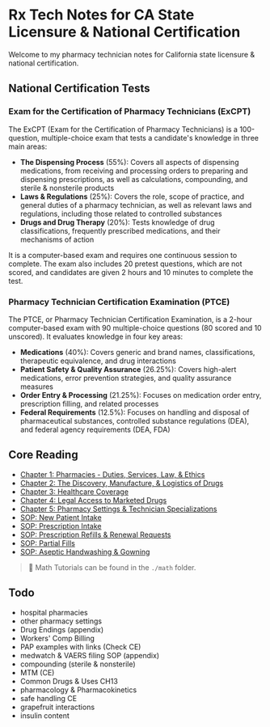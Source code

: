 # Rx Tech Notes for CA State Licensure & National Certification

Welcome to my pharmacy technician notes for California state licensure & national certification.

## National Certification Tests

### Exam for the Certification of Pharmacy Technicians (ExCPT)

The ExCPT (Exam for the Certification of Pharmacy Technicians) is a 100-question, multiple-choice exam that tests a candidate's knowledge in three main areas:

- **The Dispensing Process** (55%): Covers all aspects of dispensing medications, from receiving and processing orders to preparing and dispensing prescriptions, as well as calculations, compounding, and sterile & nonsterile products
- **Laws & Regulations** (25%): Covers the role, scope of practice, and general duties of a pharmacy technician, as well as relevant laws and regulations, including those related to controlled substances
- **Drugs and Drug Therapy** (20%): Tests knowledge of drug classifications, frequently prescribed medications, and their mechanisms of action

It is a computer-based exam and requires one continuous session to complete. The exam also includes 20 pretest questions, which are not scored, and candidates are given 2 hours and 10 minutes to complete the test.

### Pharmacy Technician Certification Examination (PTCE)

The PTCE, or Pharmacy Technician Certification Examination, is a 2-hour computer-based exam with 90 multiple-choice questions (80 scored and 10 unscored). It evaluates knowledge in four key areas:

- **Medications** (40%): Covers generic and brand names, classifications, therapeutic equivalence, and drug interactions
- **Patient Safety & Quality Assurance** (26.25%): Covers high-alert medications, error prevention strategies, and quality assurance measures
- **Order Entry & Processing** (21.25%): Focuses on medication order entry, prescription filling, and related processes
- **Federal Requirements** (12.5%): Focuses on handling and disposal of pharmaceutical substances, controlled substance regulations (DEA), and federal agency requirements (DEA, FDA)

## Core Reading

- [Chapter 1: Pharmacies - Duties, Services, Law, & Ethics](./1_duties_services_law.md)
- [Chapter 2: The Discovery, Manufacture, & Logistics of Drugs](./2_discovery_manufacture_logistics.md)
- [Chapter 3: Healthcare Coverage](./3_healthcare_coverage.md)
- [Chapter 4: Legal Access to Marketed Drugs](./4_access_to_drugs.md)
- [Chapter 5: Pharmacy Settings & Technician Specializations](./5_settings.md)
- [SOP: New Patient Intake](./sop/new_patient_intake.md)
- [SOP: Prescription Intake](./sop/prescription_intake.md)
- [SOP: Prescription Refills & Renewal Requests](./sop/refill_renewal_request.md)
- [SOP: Partial Fills](./sop/partial_fills.md)
- [SOP: Aseptic Handwashing & Gowning](./sop/aseptic_gowning.pdf)

> 🧮 Math Tutorials can be found in the `./math` folder.

## Todo

- hospital pharmacies
- other pharmacy settings
- Drug Endings (appendix)
- Workers' Comp Billing
- PAP examples with links (Check CE)
- medwatch & VAERS filing SOP (appendix)
- compounding (sterile & nonsterile)
- MTM (CE)
- Common Drugs & Uses CH13
- pharmacology & Pharmacokinetics
- safe handling CE
- grapefruit interactions
- insulin content
